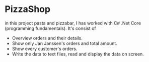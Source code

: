 # PizzaShop
in this project pasta and pizzabar, I has worked with C# .Net Core (programming fundamentals). It's consist of
* Overview orders and their details.
* Show only Jan Janssen's orders and total amount.
* Show every customer's orders.
* Write the data to text files, read and display the data on screen.
